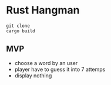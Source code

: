 # Rust Hangman

```
git clone
cargo build
```

## MVP

- choose a word by an user
- player have to guess it into 7 attemps
- display nothing